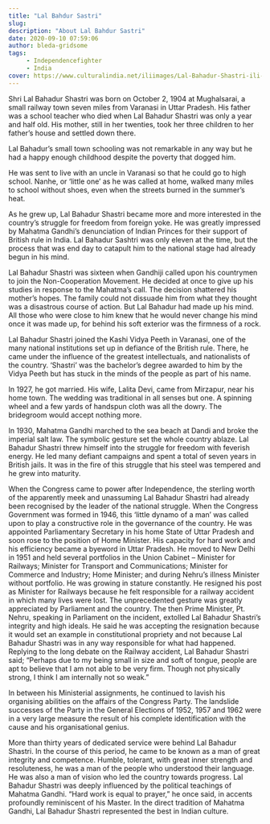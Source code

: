 ```yaml
---
title: "Lal Bahdur Sastri"
slug:
description: "About Lal Bahdur Sastri"
date: 2020-09-10 07:59:06
author: bleda-gridsome
tags:
     - Independencefighter
     - India
cover: https://www.culturalindia.net/iliimages/Lal-Bahadur-Shastri-ili-80-img-4.jpg
---
```

Shri Lal Bahadur Shastri was born on October 2, 1904 at Mughalsarai, a small railway town seven miles from Varanasi in Uttar Pradesh. His father was a school teacher who died when Lal Bahadur Shastri was only a year and half old. His mother, still in her twenties, took her three children to her father’s house and settled down there.

Lal Bahadur’s small town schooling was not remarkable in any way but he had a happy enough childhood despite the poverty that dogged him.

He was sent to live with an uncle in Varanasi so that he could go to high school. Nanhe, or ‘little one’ as he was called at home, walked many miles to school without shoes, even when the streets burned in the summer’s heat.

As he grew up, Lal Bahadur Shastri became more and more interested in the country’s struggle for freedom from foreign yoke. He was greatly impressed by Mahatma Gandhi’s denunciation of Indian Princes for their support of British rule in India. Lal Bahadur Sashtri was only eleven at the time, but the process that was end day to catapult him to the national stage had already begun in his mind.

Lal Bahadur Shastri was sixteen when Gandhiji called upon his countrymen to join the Non-Cooperation Movement. He decided at once to give up his studies in response to the Mahatma’s call. The decision shattered his mother’s hopes. The family could not dissuade him from what they thought was a disastrous course of action. But Lal Bahadur had made up his mind. All those who were close to him knew that he would never change his mind once it was made up, for behind his soft exterior was the firmness of a rock.

Lal Bahadur Shastri joined the Kashi Vidya Peeth in Varanasi, one of the many national institutions set up in defiance of the British rule. There, he came under the influence of the greatest intellectuals, and nationalists of the country. ‘Shastri’ was the bachelor’s degree awarded to him by the Vidya Peeth but has stuck in the minds of the people as part of his name.

In 1927, he got married. His wife, Lalita Devi, came from Mirzapur, near his home town. The wedding was traditional in all senses but one. A spinning wheel and a few yards of handspun cloth was all the dowry. The bridegroom would accept nothing more.

In 1930, Mahatma Gandhi marched to the sea beach at Dandi and broke the imperial salt law. The symbolic gesture set the whole country ablaze. Lal Bahadur Shastri threw himself into the struggle for freedom with feverish energy. He led many defiant campaigns and spent a total of seven years in British jails. It was in the fire of this struggle that his steel was tempered and he grew into maturity.

When the Congress came to power after Independence, the sterling worth of the apparently meek and unassuming Lal Bahadur Shastri had already been recognised by the leader of the national struggle. When the Congress Government was formed in 1946, this ‘little dynamo of a man’ was called upon to play a constructive role in the governance of the country. He was appointed Parliamentary Secretary in his home State of Uttar Pradesh and soon rose to the position of Home Minister. His capacity for hard work and his efficiency became a byeword in Uttar Pradesh. He moved to New Delhi in 1951 and held several portfolios in the Union Cabinet – Minister for Railways; Minister for Transport and Communications; Minister for Commerce and Industry; Home Minister; and during Nehru’s illness Minister without portfolio. He was growing in stature constantly. He resigned his post as Minister for Railways because he felt responsible for a railway accident in which many lives were lost. The unprecedented gesture was greatly appreciated by Parliament and the country. The then Prime Minister, Pt. Nehru, speaking in Parliament on the incident, extolled Lal Bahadur Shastri’s integrity and high ideals. He said he was accepting the resignation because it would set an example in constitutional propriety and not because Lal Bahadur Shastri was in any way responsible for what had happened. Replying to the long debate on the Railway accident, Lal Bahadur Shastri said; “Perhaps due to my being small in size and soft of tongue, people are apt to believe that I am not able to be very firm. Though not physically strong, I think I am internally not so weak.”

In between his Ministerial assignments, he continued to lavish his organising abilities on the affairs of the Congress Party. The landslide successes of the Party in the General Elections of 1952, 1957 and 1962 were in a very large measure the result of his complete identification with the cause and his organisational genius.

More than thirty years of dedicated service were behind Lal Bahadur Shastri. In the course of this period, he came to be known as a man of great integrity and competence. Humble, tolerant, with great inner strength and resoluteness, he was a man of the people who understood their language. He was also a man of vision who led the country towards progress. Lal Bahadur Shastri was deeply influenced by the political teachings of Mahatma Gandhi. “Hard work is equal to prayer,” he once said, in accents profoundly reminiscent of his Master. In the direct tradition of Mahatma Gandhi, Lal Bahadur Shastri represented the best in Indian culture.